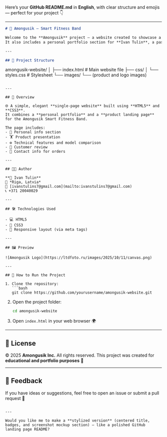 Here’s your **GitHub README.md** in **English**, with clear structure and emojis — perfect for your project 👇

---

```markdown
# 💪 Amongusik – Smart Fitness Band

Welcome to the **Amongusik** project — a website created to showcase a smart fitness band 💫  
It also includes a personal portfolio section for **Ivan Tulin**, a passionate web developer 👨‍💻  

---

## 🧱 Project Structure

```

amongusik-website/
│
├── index.html          # Main website file
├── css/
│   └── styles.css      # Stylesheet
└── images/
└── (product and logo images)

````

---

## 🚀 Overview

🌐 A simple, elegant **single-page website** built using **HTML5** and **CSS3**.  
It combines a **personal portfolio** and a **product landing page** for the Amongusik Smart Fitness Band.  

The page includes:
- 🧍 Personal info section  
- 🏋️ Product presentation  
- ⚙️ Technical features and model comparison  
- 💬 Customer review  
- 💌 Contact info for orders  

---

## 🧑‍💻 Author

**👤 Ivan Tulin**  
📍 *Riga, Latvia*  
📧 [ivanstulins7@gmail.com](mailto:ivanstulins7@gmail.com)  
📞 +371 20040029  

---

## 🛠️ Technologies Used

- 💻 HTML5  
- 🎨 CSS3  
- 📱 Responsive layout (via meta tags)  

---

## 🖼️ Preview

![Amongusik Logo](https://ltdfoto.ru/images/2025/10/11/canvas.png)

---

## 💾 How to Run the Project

1. Clone the repository:
   ```bash
   git clone https://github.com/yourusername/amongusik-website.git
````

2. Open the project folder:

   ```bash
   cd amongusik-website
   ```
3. Open `index.html` in your web browser 🌍

---

## 📜 License

© 2025 **Amongusik Inc.**
All rights reserved.
This project was created for **educational and portfolio purposes** 🧠

---

## 💬 Feedback

If you have ideas or suggestions, feel free to open an issue or submit a pull request 🚀

```

---

Would you like me to make a **stylized version** (centered title, badges, and screenshot mockup section) — like a polished GitHub landing page README?
```
